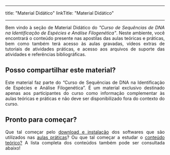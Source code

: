 
---
title: "Material Didático"
linkTitle: "Material Didático"

---
<div align="justify">
Bem vindo à seção de Material Didático do <i>"Curso de Sequências de DNA na Identificação de Espécies e Análise Filogenética"</i>. Neste ambiente, você encontrará o conteúdo presente nas apostilas das aulas teóricas e práticas, bem como também terá acesso às aulas gravadas, vídeos extras de tutoriais de atividades práticas, e acesso aos arquivos de suporte das atividades e referências bibliográficas.
</div>

## Posso compartilhar este material?

<div align="justify">
Este material faz parte do “Curso de Sequências de DNA na Identificação de Espécies e Análise Filogenética”. É um material exclusivo destinado apenas aos participantes do curso como informação complementar às aulas teóricas e práticas e não deve ser disponibilizado fora do contexto do curso.
</div>

## Pronto para começar?

<div align="justify">
Que tal começar pelo <a href="https://gstreinamentoeconsultoria.netlify.app/filogenia/2024_01/download">download e instalação</a> dos softwares que são utilizados nas <a href="https://gstreinamentoeconsultoria.netlify.app/filogenia/2024_01/praticas">aulas práticas</a>? Ou que tal começar a estudar o <a href="https://gstreinamentoeconsultoria.netlify.app/filogenia/2024_01/teoricas">conteúdo teórico?</a> A lista completa dos conteúdos também pode ser consultada abaixo!
</div>

